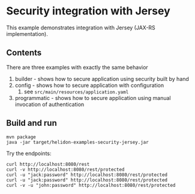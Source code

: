 # Security integration with Jersey

This example demonstrates integration with Jersey (JAX-RS implementation).

## Contents

There are three examples with exactly the same behavior
1. builder - shows how to secure application using security built by hand
2. config - shows how to secure application with configuration
    1. see `src/main/resources/application.yaml`
3. programmatic - shows how to secure application using manual invocation of authentication

## Build and run

```shell
mvn package
java -jar target/helidon-examples-security-jersey.jar
```

Try the endpoints:
```shell
curl http://localhost:8080/rest
curl -v http://localhost:8080/rest/protected
curl -u "jack:password" http://localhost:8080/rest/protected
curl -u "jack:password" http://localhost:8080/rest/protected
curl -v -u "john:password" http://localhost:8080/rest/protected
```

